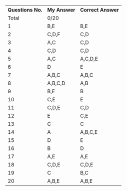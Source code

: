   <table>
  <tr>
    <th>Questions No.</th>
    <th>My Answer</th>
    <th>Correct Answer</th>

  </tr>
  <tr>
    <td>Total</td>
    <td>0/20</td>
    <td></td>

  </tr>
  <tr>
    <td>1</td>
    <td>B,E</td>
    <td>B,E</td>

  </tr>
  <tr>
    <td>2</td>
    <td>C,D,F</td>
    <td>C,D</td>

  </tr>
  <tr>
    <td>3</td>
    <td>A,C</td>
    <td>C,D</td>

  </tr>
  <tr>
    <td>4</td>
    <td>C,D</td>
    <td>C,D</td>

  </tr>
  <tr>
    <td>5</td>
    <td>A,C</td>
    <td>A,C,D,E</td>

  </tr>
  <tr>
    <td>6</td>
    <td>D</td>
    <td>E</td>

  </tr>
  <tr>
    <td>7</td>
    <td>A,B,C</td>
    <td>A,B,C</td>

  </tr>
  <tr>
    <td>8</td>
    <td>A,B,C,D</td>
    <td>A,B</td>

  </tr>
  <tr>
    <td>9</td>
    <td>B,E</td>
    <td>B</td>

  </tr>
  <tr>
    <td>10</td>
    <td>C,E</td>
    <td>E</td>

  </tr>
  <tr>
    <td>11</td>
    <td>C,D,E</td>
    <td>C,D</td>

  </tr>
  <tr>
    <td>12</td>
    <td>E</td>
    <td>C,E</td>

  </tr>
  <tr>
    <td>13</td>
    <td>C</td>
    <td>C</td>

  </tr>
  <tr>
    <td>14</td>
    <td>A</td>
    <td>A,B,C,E</td>

  </tr>
  <tr>
    <td>15</td>
    <td>D</td>
    <td>E</td>

  </tr>
  <tr>
    <td>16</td>
    <td>B</td>
    <td>D</td>

  </tr>
  <tr>
    <td>17</td>
    <td>A,E</td>
    <td>A,E</td>

  </tr>
  <tr>
    <td>18</td>
    <td>C,D,E</td>
    <td>C,D,E</td>

  </tr>
  <tr>
    <td>19</td>
    <td>C</td>
    <td>B,C</td>
 
  </tr>
  <tr>
    <td>20</td>
    <td>A,B,E</td>
    <td>A,B,E</td>

  </tr>
  
</table>
